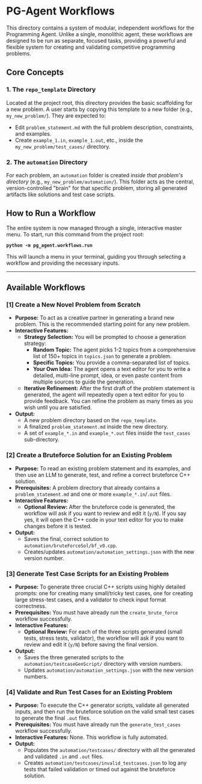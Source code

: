 # PG-Agent Workflows

This directory contains a system of modular, independent workflows for the Programming Agent. Unlike a single, monolithic agent, these workflows are designed to be run as separate, focused tasks, providing a powerful and flexible system for creating and validating competitive programming problems.

## Core Concepts

### 1. The `repo_template` Directory
Located at the project root, this directory provides the basic scaffolding for a new problem. A user starts by copying this template to a new folder (e.g., `my_new_problem/`). They are expected to:
-   Edit `problem_statement.md` with the full problem description, constraints, and examples.
-   Create `example_1.in`, `example_1.out`, etc., inside the `my_new_problem/test_cases/` directory.

### 2. The `automation` Directory
For each problem, an `automation` folder is created *inside that problem's directory* (e.g., `my_new_problem/automation/`). This folder acts as the central, version-controlled "brain" for that specific problem, storing all generated artifacts like solutions and test case scripts.

## How to Run a Workflow

The entire system is now managed through a single, interactive master menu. To start, run this command from the project root:

**`python -m pg_agent.workflows.run`**

This will launch a menu in your terminal, guiding you through selecting a workflow and providing the necessary inputs.

---

## Available Workflows

### [1] Create a New Novel Problem from Scratch

-   **Purpose:** To act as a creative partner in generating a brand new problem. This is the recommended starting point for any new problem.
-   **Interactive Features:**
    -   **Strategy Selection:** You will be prompted to choose a generation strategy:
        -   **Random Topic:** The agent picks 1-2 topics from a comprehensive list of 150+ topics in `topics.json` to generate a problem.
        -   **Specific Topics:** You provide a comma-separated list of topics.
        -   **Your Own Idea:** The agent opens a text editor for you to write a detailed, multi-line prompt, idea, or even paste content from multiple sources to guide the generation.
    -   **Iterative Refinement:** After the first draft of the problem statement is generated, the agent will repeatedly open a text editor for you to provide feedback. You can refine the problem as many times as you wish until you are satisfied.
-   **Output:**
    -   A new problem directory based on the `repo_template`.
    -   A finalized `problem_statement.md` inside the new directory.
    -   A set of `example_*.in` and `example_*.out` files inside the `test_cases` sub-directory.

### [2] Create a Bruteforce Solution for an Existing Problem

-   **Purpose:** To read an existing problem statement and its examples, and then use an LLM to generate, test, and refine a correct bruteforce C++ solution.
-   **Prerequisites:** A problem directory that already contains a `problem_statement.md` and one or more `example_*.in`/`.out` files.
-   **Interactive Features:**
    -   **Optional Review:** After the bruteforce code is generated, the workflow will ask if you want to review and edit it (`y/N`). If you say yes, it will open the C++ code in your text editor for you to make changes before it is tested.
-   **Output:**
    -   Saves the final, correct solution to `automation/bruteForceSol/bf_v0.cpp`.
    -   Creates/updates `automation/automation_settings.json` with the new version number.

### [3] Generate Test Case Scripts for an Existing Problem

-   **Purpose:** To generate three crucial C++ scripts using highly detailed prompts: one for creating many small/tricky test cases, one for creating large stress-test cases, and a validator to check input format correctness.
-   **Prerequisites:** You must have already run the `create_brute_force` workflow successfully.
-   **Interactive Features:**
    -   **Optional Review:** For each of the three scripts generated (small tests, stress tests, validator), the workflow will ask if you want to review and edit it (`y/N`) before saving the final version.
-   **Output:**
    -   Saves the three generated scripts to the `automation/testcaseGenScript/` directory with version numbers.
    -   Updates `automation/automation_settings.json` with the new version numbers.

### [4] Validate and Run Test Cases for an Existing Problem

-   **Purpose:** To execute the C++ generator scripts, validate all generated inputs, and then run the bruteforce solution on the valid small test cases to generate the final `.out` files.
-   **Prerequisites:** You must have already run the `generate_test_cases` workflow successfully.
-   **Interactive Features:** None. This workflow is fully automated.
-   **Output:**
    -   Populates the `automation/testcases/` directory with all the generated and validated `.in` and `.out` files.
    -   Creates `automation/testcases/invalid_testcases.json` to log any tests that failed validation or timed out against the bruteforce solution.